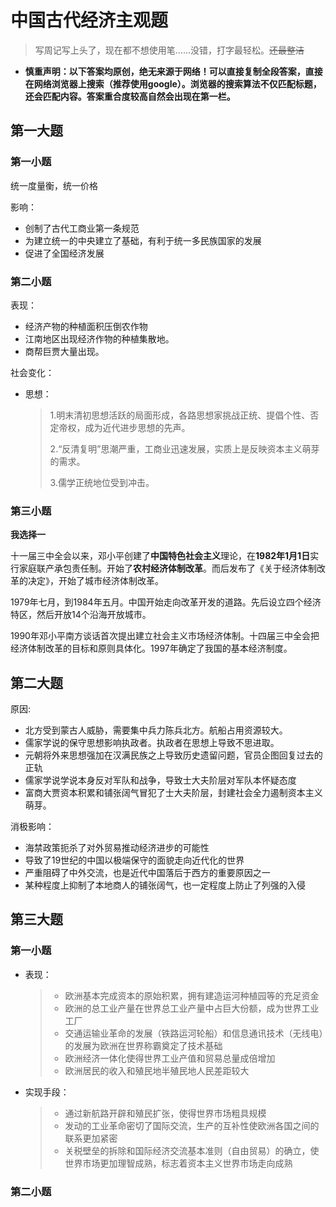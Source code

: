 # 中国古代经济主观题

> 写周记写上头了，现在都不想使用笔……没错，打字最轻松。~~还最整洁~~

+ **慎重声明：以下答案均原创，绝无来源于网络！可以直接复制全段答案，直接在网络浏览器上搜索（推荐使用google）。浏览器的搜索算法不仅匹配标题，还会匹配内容。答案重合度较高自然会出现在第一栏。**

## 第一大题

### 第一小题

统一度量衡，统一价格

影响：

+ 创制了古代工商业第一条规范 
+ 为建立统一的中央建立了基础，有利于统一多民族国家的发展
+ 促进了全国经济发展

### 第二小题

表现：

+ 经济产物的种植面积压倒农作物
+ 江南地区出现经济作物的种植集散地。
+ 商帮巨贾大量出现。

社会变化：

+ 思想： 

  > 1.明末清初思想活跃的局面形成，各路思想家挑战正统、提倡个性、否定帝权，成为近代进步思想的先声。
  >
  > 2.“反清复明”思潮严重，工商业迅速发展，实质上是反映资本主义萌芽的需求。
  >
  > 3.儒学正统地位受到冲击。

### 第三小题

**我选择一**

十一届三中全会以来，邓小平创建了**中国特色社会主义**理论，在**1982年1月1日**实行家庭联产承包责任制。开始了**农村经济体制改革**。而后发布了《关于经济体制改革的决定》，开始了城市经济体制改革。

1979年七月，到1984年五月。中国开始走向改革开发的道路。先后设立四个经济特区，然后开放14个沿海开放城市。

1990年邓小平南方谈话首次提出建立社会主义市场经济体制。十四届三中全会把经济体制改革的目标和原则具体化。1997年确定了我国的基本经济制度。

## 第二大题

原因:

+ 北方受到蒙古人威胁，需要集中兵力陈兵北方。航船占用资源较大。
+ 儒家学说的保守思想影响执政者。执政者在思想上导致不思进取。
+ 元朝将外来思想强加在汉满民族之上导致历史遗留问题，官员企图回复过去的正轨
+ 儒家学说学说本身反对军队和战争，导致士大夫阶层对军队本怀疑态度
+ 富商大贾资本积累和铺张阔气冒犯了士大夫阶层，封建社会全力遏制资本主义萌芽。

消极影响：

+ 海禁政策扼杀了对外贸易推动经济进步的可能性
+ 导致了19世纪的中国以极端保守的面貌走向近代化的世界
+ 严重阻碍了中外交流，也是近代中国落后于西方的重要原因之一
+ 某种程度上抑制了本地商人的铺张阔气，也一定程度上防止了列强的入侵

## 第三大题

### 第一小题

+ 表现：

  > + 欧洲基本完成资本的原始积累，拥有建造运河种植园等的充足资金
  > + 欧洲的总工业产量在世界总工业产量中占巨大份额，成为世界工业工厂
  > + 交通运输业革命的发展（铁路运河轮船）和信息通讯技术（无线电）的发展为欧洲在世界称霸奠定了技术基础
  > + 欧洲经济一体化使得世界工业产值和贸易总量成倍增加
  > + 欧洲居民的收入和殖民地半殖民地人民差距较大

+ 实现手段：

  > + 通过新航路开辟和殖民扩张，使得世界市场粗具规模
  > + 发动的工业革命密切了国际交流，生产的互补性使欧洲各国之间的联系更加紧密
  > + 关税壁垒的拆除和国际经济交流基本准则（自由贸易）的确立，使世界市场更加理智成熟，标志着资本主义世界市场走向成熟

### 第二小题

